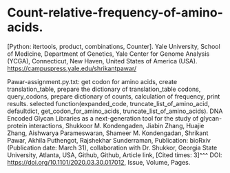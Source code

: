 # Count-relative-frequency-of-amino-acids.
[Python: itertools, product, combinations, Counter].
Yale University, School of Medicine, Department of Genetics, Yale Center for Genome Analysis (YCGA), Connecticut,  New Haven, United States of America (USA).
https://campuspress.yale.edu/shrikantpawar/

Pawar-assignment.py.txt: get codon for amino acids, create translation_table, prepare the dictionary of translation_table codons, query_codons, prepare dictionary of counts, calculation of frequency, print results.
selected function(expanded_code, truncate_list_of_amino_acid, defaultdict, get_codon_for_amino_acids, truncate_list_of_amino_acids).
DNA Encoded Glycan Libraries as a next-generation tool for the study of glycan-protein interactions, Shukkoor M. Kondengaden, Jiabin Zhang, Huajie Zhang, Aishwarya Parameswaran, Shameer M. Kondengadan, Shrikant Pawar, Akhila Puthengot, Rajshekhar Sunderraman, Publication: bioRxiv (Publication date: March 31), collaboration with Dr. Shukkor, Georgia State University, Atlanta, USA, Github, Github, Article link, [Cited times: 3]^^^ DOI: https://doi.org/10.1101/2020.03.30.017012, Issue, Volume, Pages.
